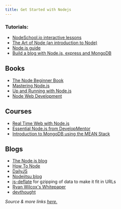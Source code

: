 ```yaml
---
title: Get Started with Nodejs
---
```

### Tutorials:

*   [NodeSchool.io interactive lessons](http://nodeschool.io/)
*   [The Art of Node (an introduction to Node)](https://github.com/maxogden/art-of-node/#the-art-of-node)
*   [Node.js guide](http://nodeguide.com/)
*   [Build a blog with Node.js, express and MongoDB](http://howtonode.org/express-mongodb)

## Books

*   [The Node Beginner Book](http://nodebeginner.org/)
*   [Mastering Node.js](https://github.com/visionmedia/masteringnode)
*   [Up and Running with Node.js](http://chimera.labs.oreilly.com/books/1234000001808/index.html)
*   [Node Web Development](https://www.packtpub.com/web-development/node-web-development)

## Courses

*   [Real Time Web with Node.js](http://node.codeschool.com/)
*   [Essential Node.js from DevelopMentor](http://www.globalknowledge.co.uk/courses/it-subjects/application-development/)
*   [Introduction to MongoDB using the MEAN Stack](https://www.edx.org/course/introduction-mongodb-using-mean-stack-mongodbx-m101x-0)

## Blogs

*   [The Node.js blog](http://blog.nodejs.org/)
*   [How To Node](http://howtonode.org/)
*   [DailyJS](http://dailyjs.com/)
*   [Nodejitsu blog](http://blog.nodejitsu.com/)
*   [js-deflate](https://github.com/dankogai/js-deflate) for gzipping of data to make it fit in URLs
*   [Ryan Wilcox's Whitepaper](http://www.wilcoxd.com/whitepapers/node_js/)
*   [devthought](http://www.devthought.com/)

_Source & more links [here.](http://stackoverflow.com/questions/2353818/how-do-i-get-started-with-node-js/5511507#5511507)_